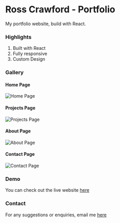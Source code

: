# Ross Crawford - Portfolio

My portfolio website, build with React.

### Highlights

1. Built with React
2. Fully responsive
3. Custom Design

### Gallery

#### Home Page

![Home Page](https://postimg.cc/ZWVZF3Y7)

#### Projects Page

![Projects Page](https://postimg.cc/ZWVZF3Y7)

#### About Page

![About Page](https://postimg.cc/ZWVZF3Y7)

#### Contact Page

![Contact Page](https://postimg.cc/ZWVZF3Y7)

### Demo

You can check out the live website [here](https://rosscrawford.dev)

### Contact

For any suggestions or enquiries, email me [here](mailto:rosscrawforddesign@gmail.com)
